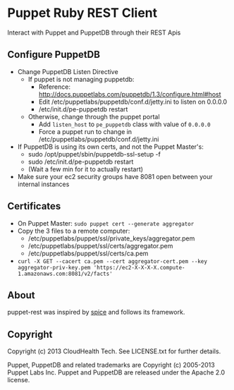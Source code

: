 Puppet Ruby REST Client
========

Interact with Puppet and PuppetDB through their REST Apis

Configure PuppetDB
--------

* Change PuppetDB Listen Directive
    * If puppet is not managing puppetdb:
        * Reference: http://docs.puppetlabs.com/puppetdb/1.3/configure.html#host
        * Edit /etc/puppetlabs/puppetdb/conf.d/jetty.ini to listen on 0.0.0.0
        * /etc/init.d/pe-puppetdb restart
    * Otherwise, change through the puppet portal
        * Add `listen_host` to `pe_puppetdb` class with value of `0.0.0.0`
        * Force a puppet run to change in /etc/puppetlabs/puppetdb/conf.d/jetty.ini
* If PuppetDB is using its own certs, and not the Puppet Master's:
    * sudo /opt/puppet/sbin/puppetdb-ssl-setup -f
    * sudo /etc/init.d/pe-puppetdb restart
    * (Wait a few min for it to actually restart)
* Make sure your ec2 security groups have 8081 open between your internal instances 

Certificates
---------

* On Puppet Master: `sudo puppet cert --generate aggregator`
* Copy the 3 files to a remote computer:
    * /etc/puppetlabs/puppet/ssl/private_keys/aggregator.pem
    * /etc/puppetlabs/puppet/ssl/certs/aggregator.pem
    * /etc/puppetlabs/puppet/ssl/certs/ca.pem
* `curl -X GET --cacert ca.pem --cert aggregator-cert.pem --key aggregator-priv-key.pem 'https://ec2-X-X-X-X.compute-1.amazonaws.com:8081/v2/facts'` 

About
---------

puppet-rest was inspired by [spice](https://github.com/danryan/spice) and follows its framework.

Copyright
---------

Copyright (c) 2013 CloudHealth Tech. See LICENSE.txt for further details.

Puppet, PuppetDB and related trademarks are Copyright (c) 2005-2013 Puppet Labs Inc. Puppet and PuppetDB are released under the Apache 2.0 license.
